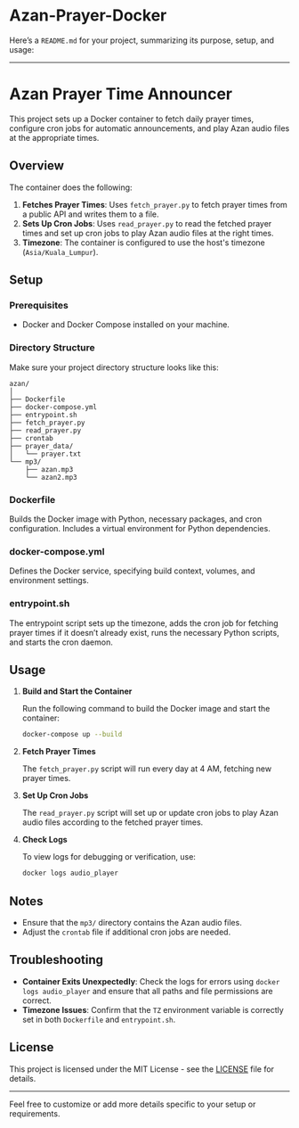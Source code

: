 # Azan-Prayer-Docker

Here’s a `README.md` for your project, summarizing its purpose, setup, and usage:

---

# Azan Prayer Time Announcer

This project sets up a Docker container to fetch daily prayer times, configure cron jobs for automatic announcements, and play Azan audio files at the appropriate times.

## Overview

The container does the following:
1. **Fetches Prayer Times**: Uses `fetch_prayer.py` to fetch prayer times from a public API and writes them to a file.
2. **Sets Up Cron Jobs**: Uses `read_prayer.py` to read the fetched prayer times and set up cron jobs to play Azan audio files at the right times.
3. **Timezone**: The container is configured to use the host's timezone (`Asia/Kuala_Lumpur`).

## Setup

### Prerequisites

- Docker and Docker Compose installed on your machine.

### Directory Structure

Make sure your project directory structure looks like this:

```
azan/
│
├── Dockerfile
├── docker-compose.yml
├── entrypoint.sh
├── fetch_prayer.py
├── read_prayer.py
├── crontab
├── prayer_data/
│   └── prayer.txt
└── mp3/
    ├── azan.mp3
    └── azan2.mp3
```

### Dockerfile

Builds the Docker image with Python, necessary packages, and cron configuration. Includes a virtual environment for Python dependencies.

### docker-compose.yml

Defines the Docker service, specifying build context, volumes, and environment settings.

### entrypoint.sh

The entrypoint script sets up the timezone, adds the cron job for fetching prayer times if it doesn’t already exist, runs the necessary Python scripts, and starts the cron daemon.

## Usage

1. **Build and Start the Container**

   Run the following command to build the Docker image and start the container:

   ```sh
   docker-compose up --build
   ```

2. **Fetch Prayer Times**

   The `fetch_prayer.py` script will run every day at 4 AM, fetching new prayer times.

3. **Set Up Cron Jobs**

   The `read_prayer.py` script will set up or update cron jobs to play Azan audio files according to the fetched prayer times.

4. **Check Logs**

   To view logs for debugging or verification, use:

   ```sh
   docker logs audio_player
   ```

## Notes

- Ensure that the `mp3/` directory contains the Azan audio files.
- Adjust the `crontab` file if additional cron jobs are needed.

## Troubleshooting

- **Container Exits Unexpectedly**: Check the logs for errors using `docker logs audio_player` and ensure that all paths and file permissions are correct.
- **Timezone Issues**: Confirm that the `TZ` environment variable is correctly set in both `Dockerfile` and `entrypoint.sh`.

## License

This project is licensed under the MIT License - see the [LICENSE](LICENSE) file for details.

---

Feel free to customize or add more details specific to your setup or requirements.
